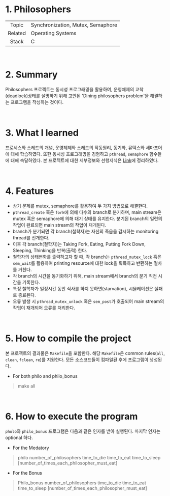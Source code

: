 # 1. Philosophers

|   |   |
| :-: | - |
| Topic | Synchronization, Mutex, Semaphore |
| Related | Operating Systems |
| Stack | C |


<br/>

# 2. Summary

Philosophers 프로젝트는 동시성 프로그래밍을 활용하여, 운영체제의 교착(deadlock)상태를 설명하기 위해 고안된 'Dining philosophers problem'을 해결하는 프로그램을 작성하는 것이다.

<br/>

# 3. What I learned

프로세스와 스레드의 개념, 운영체제와 스레드의 작동원리, 동기화, 뮤텍스와 세마포어에 대해 학습하였다. 또한 동시성 프로그래밍을 경험하고 `pthread`, `semaphore` 함수들에 대해 숙달하였다. 본 프로젝트에 대한 세부정보와 선행지식은 [Link](https://one-zin.tistory.com/14)에 정리하였다.

<br/>

# 4. Features

* 상기 문제를 mutex, semaphore를 활용하여 두 가지 방법으로 해결한다.
* `pthread_create` 혹은 `fork`에 의해 다수의 branch로 분기하며, main stream은 mutex 혹은 semaphore에 의해 대기 상태를 유지한다. 분기된 branch의 일련의 작업이 완료되면 main stream의 작업이 재개된다.
* branch가 분기되면 각 branch(철학자)는 자신의 죽음을 감시하는 monitoring thread를 전개한다.
* 이후 각 branch(철학자)는 Taking Fork, Eating, Putting Fork Down, Sleeping, Thinking을 반복(출력) 한다.
* 철학자의 상태변화를 출력하고자 할 때, 각 branch는 `pthread_mutex_lock` 혹은 `sem_wait`를 활용하여 printing resource에 대한 lock을 획득하고 반환하는 절차를 거친다.
* 각 branch의 시간을 동기화하기 위해, main stream에서 branch의 분기 직전 시간을 기록한다.
* 특정 철학자가 일정시간 동안 식사를 하지 못하면(starvation), 시뮬레이션은 실패로 종료된다.
* 오류 발생 시 `pthread_mutex_unlock` 혹은 `sem_post`가 호출되어 main stream의 작업이 재개되어 오류를 처리한다.

<br/>

# 5. How to compile the project

본 프로젝트의 결과물은 `Makefile`을 포함한다. 해당 `Makefile`은 common rules(`all`, `clean`, `fclean`, `re`)를 지원한다. 모든 소스코드들이 컴파일된 후에 프로그램이 생성된다.

* For both philo and philo_bonus

> make all

<br/>

# 6. How to execute the program

`pholo`와 `philo_bonus` 프로그램은 다음과 같은 인자를 받아 실행된다. 마지막 인자는 optional 하다.

* For the Medatory

> philo number_of_philosophers time_to_die time_to_eat time_to_sleep [number_of_times_each_philosopher_must_eat]

* For the Bonus

> Philo_bonus number_of_philosophers time_to_die time_to_eat time_to_sleep [number_of_times_each_philosopher_must_eat]
